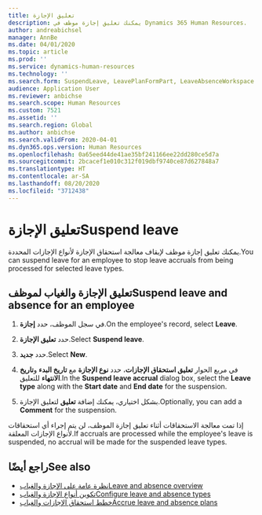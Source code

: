 ```yaml
---
title: تعليق الإجازة
description: يمكنك تعليق إجازة موظف في Dynamics 365 Human Resources.
author: andreabichsel
manager: AnnBe
ms.date: 04/01/2020
ms.topic: article
ms.prod: ''
ms.service: dynamics-human-resources
ms.technology: ''
ms.search.form: SuspendLeave, LeavePlanFormPart, LeaveAbsenceWorkspace
audience: Application User
ms.reviewer: anbichse
ms.search.scope: Human Resources
ms.custom: 7521
ms.assetid: ''
ms.search.region: Global
ms.author: anbichse
ms.search.validFrom: 2020-04-01
ms.dyn365.ops.version: Human Resources
ms.openlocfilehash: 0a65eed44de41ae35bf241166ee22dd280ce5d7a
ms.sourcegitcommit: 2bcacef1e010c312f019dbf9740ce87d627848a7
ms.translationtype: HT
ms.contentlocale: ar-SA
ms.lasthandoff: 08/20/2020
ms.locfileid: "3712438"
---
```

# <a name="suspend-leave"></a><span data-ttu-id="31d4d-103">تعليق الإجازة</span><span class="sxs-lookup"><span data-stu-id="31d4d-103">Suspend leave</span></span>

<span data-ttu-id="31d4d-104">يمكنك تعليق إجازة موظف لإيقاف معالجة استحقاق الإجازة لأنواع الإجازات المحددة.</span><span class="sxs-lookup"><span data-stu-id="31d4d-104">You can suspend leave for an employee to stop leave accruals from being processed for selected leave types.</span></span> 

## <a name="suspend-leave-and-absence-for-an-employee"></a><span data-ttu-id="31d4d-105">تعليق الإجازة والغياب لموظف</span><span class="sxs-lookup"><span data-stu-id="31d4d-105">Suspend leave and absence for an employee</span></span>

1. <span data-ttu-id="31d4d-106">في سجل الموظف، حدد **إجازة**.</span><span class="sxs-lookup"><span data-stu-id="31d4d-106">On the employee's record, select **Leave**.</span></span>

2. <span data-ttu-id="31d4d-107">حدد **تعليق الإجازة**.</span><span class="sxs-lookup"><span data-stu-id="31d4d-107">Select **Suspend leave**.</span></span>

3. <span data-ttu-id="31d4d-108">حدد **جديد**.</span><span class="sxs-lookup"><span data-stu-id="31d4d-108">Select **New**.</span></span>

4. <span data-ttu-id="31d4d-109">في مربع الحوار **تعليق استحقاق الإجازات**، حدد **نوع الإجازة** مع **تاريخ البدء** و**تاريخ الانتهاء** للتعليق.</span><span class="sxs-lookup"><span data-stu-id="31d4d-109">In the **Suspend leave accrual** dialog box, select the **Leave type** along with the **Start date** and **End date** for the suspension.</span></span>

5. <span data-ttu-id="31d4d-110">بشكل اختياري، يمكنك إضافة **تعليق** لتعليق الإجازة.</span><span class="sxs-lookup"><span data-stu-id="31d4d-110">Optionally, you can add a **Comment** for the suspension.</span></span> 

<span data-ttu-id="31d4d-111">إذا تمت معالجة الاستحقاقات أثناء تعليق إجازة الموظف، لن يتم إجراء أي استحقاقات لأنواع الإجازات المعلقة.</span><span class="sxs-lookup"><span data-stu-id="31d4d-111">If accruals are processed while the employee's leave is suspended, no accrual will be made for the suspended leave types.</span></span>

## <a name="see-also"></a><span data-ttu-id="31d4d-112">راجع أيضًا</span><span class="sxs-lookup"><span data-stu-id="31d4d-112">See also</span></span>

- [<span data-ttu-id="31d4d-113">نظرة عامة على الإجازة والغياب</span><span class="sxs-lookup"><span data-stu-id="31d4d-113">Leave and absence overview</span></span>](hr-leave-and-absence-overview.md)
- [<span data-ttu-id="31d4d-114">تكوين أنواع الإجازة والغياب</span><span class="sxs-lookup"><span data-stu-id="31d4d-114">Configure leave and absence types</span></span>](hr-leave-and-absence-types.md)
- [<span data-ttu-id="31d4d-115">خطط استحقاق الإجازات والغياب</span><span class="sxs-lookup"><span data-stu-id="31d4d-115">Accrue leave and absence plans</span></span>](hr-leave-and-absence-accrue.md)

